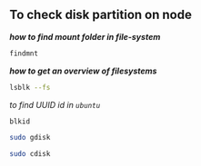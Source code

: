 ## To check disk partition on node


**_how to find mount folder in file-system_**

 ```bash
 findmnt
 ```
 
 _**how to get an overview of filesystems**_
 
 ```bash 
 lsblk --fs
 ```
 
_to find UUID id in `ubuntu`_

```bash 
blkid
```

```bash
sudo gdisk
```
```bash
sudo cdisk
```
